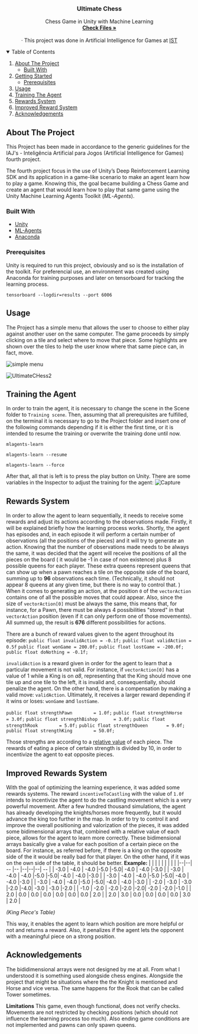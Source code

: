 <!-- PROJECT LOGO -->
<br />
<p align="center">
  <h3 align="center">Ultimate Chess</h3>

  <p align="center">
    Chess Game in Unity with Machine Learning
    <br />
    <a href="https://github.com/rufimelo99/UltimateChess"><strong>Check Files »</strong></a>
    <br />
    <br />
    · This project was done in Artificial Intelligence for Games at 
    <a href="https://tecnico.ulisboa.pt/en/">IST</a>
  </p>
</p>

<!-- TABLE OF CONTENTS -->
<details open="open">
  <summary>Table of Contents</summary>
  <ol>
    <li>
      <a href="#about-the-project">About The Project</a>
      <ul>
        <li><a href="#built-with">Built With</a></li>
      </ul>
    </li>
    <li>
      <a href="#getting-started">Getting Started</a>
      <ul>
        <li><a href="#prerequisites">Prerequisites</a></li>
      </ul>
    </li>
    <li><a href="#usage">Usage </a></li>
    <li><a href="#training-the-agent">Training The Agent</a></li>
    <li><a href="#rewards-system">Rewards System</a></li>
    <li><a href="#improved-rewards-system">Improved Reward System</a></li>
    <li><a href="#acknowledgements">Acknowledgements</a></li>
  </ol>
</details>



<!-- ABOUT THE PROJECT -->
## About The Project

This Project has been made in accordance to the generic guidelines for the IAJ's - Inteligência Artificial para Jogos (Artificial Intelligence for Games) fourth project.

The fourth project focus in the use of Unity’s Deep Reinforcement Learning SDK and its application in a game-like scenario to make an agent learn how to play a game. 
Knowing this, the goal became building a Chess Game and create an agent that would learn how to play that same game using the Unity Machine Learning Agents Toolkit (_ML_-_Agents_).

### Built With
* [Unity](https://unity.com)
* [ML-Agents](https://github.com/Unity-Technologies/ml-agents)
* [Anaconda](https://www.anaconda.com)


### Prerequisites

Unity is required to run this project, obviously and so is the installation of the toolkit.
For preferencial use, an environment was created using Anaconda for training purposes and later on tensorboard for tracking the learning process.

`tensorboard --logdir=results --port 6006`

<!-- USAGE EXAMPLES -->
## Usage
The Project has a simple menu that allows the user to choose to either play against another user on the same computer. The game proceeds by simply clicking on a tile and select where to move that piece. Some highlights are shown over the tiles to help the user know where that same piece can, in fact, move.

![simple menu](https://user-images.githubusercontent.com/44201826/103315976-07309c80-4a1f-11eb-99cf-dfe677c6378e.PNG)

![UltimateCHess2](https://user-images.githubusercontent.com/44201826/102122430-5e3e4b00-3e3d-11eb-9814-3c8ebdeb32f3.PNG)


<!-- USAGE EXAMPLES -->
## Training the Agent

In order to train the agent, it is necessary to change the scene in the Scene folder to `Training scene`.
Then, assuming that all prerequisites are fulfilled, on the terminal it is necessary to go to the Project folder and insert one of the following commands depending if it is either the first time, or it is intended to resume the training or overwrite the training done until now.

`mlagents-learn`

`mlagents-learn --resume`

`mlagents-learn --force`

After that, all that is left is to press the play button on Unity.
There are some variables in the Inspector to adjust the training for the agent:
![Capture](https://user-images.githubusercontent.com/44201826/103316721-44962980-4a21-11eb-9d45-3790bd8b12bf.PNG)


<!-- USAGE EXAMPLES -->
## Rewards System
In order to allow the agent to learn sequentially, it needs to receive some rewards and adjust its actions according to the observations made.
Firstly, it will be explained briefly how the learning process works.
Shortly, the agent has episodes and, in each episode it will perform a certain number of observations (all the positions of the pieces) and it will try to generate an action.
Knowing that the number of observations made needs to be always the same, it was decided that the agent will receive the positions of all the pieces on the board ( it would be -1 in case of non existence) plus 8 possible queens for each player. These extra queens represent queens that can show up when a pawn reaches a tile on the opposite side of the board, summing up to **96** observations each time. (Technically, it should not appear 8 queens at any given time, but there is no way to control that. )
When it comes to generating an action, at the position `0` of the `vectorAction` contains one of all the possible moves that could appear.
Also, since the size of `vectorAction[0]` must be always the same, this means that, for instance, for a Pawn, there must be always 4 possibilities "stored" in that `vectorAction` position (even if it can only perform one of those movements). All summed up, the result is **676** different possibilities for actions.

There are a bunch of reward values given to the agent throughout its episode:
`public float invalidAction = -0.1f;`
`public float validAction = 0.5f`
`public float wonGame = 200.0f;`
`public float lostGame = -200.0f;`
`public float doNothing = -0.1f;`

`invalidAction` is a reward given in order for the agent to learn that a particular movement is not valid. For instance, if `vectorAction[0]` has a value of 1 while a King is on *a8*, representing that the King should move one tile up and one tile to the left, it is invalid and, consequentially, should penalize the agent. On the other hand, there is a compensation by making a valid move: `validAction`. 
Ultimately, it receives a larger reward depending if it wins or loses:
`wonGame` and `lostGame`.


`public float strengthPawn        = 1.0f;`
`public float strengthHorse       = 3.0f;`
`public float strengthBishop      = 3.0f;`
`public float strengthRook        = 5.0f;`
`public float strengthQueen       = 9.0f;`
`public float strengthKing        = 50.0f;`

Those strengths are according to a [relative value](https://en.wikipedia.org/wiki/Chess_piece_relative_value) of each piece. The rewards of eating a piece of certain strength is divided by 10, in order to incentivize the agent to eat opposite pieces.

<!-- USAGE EXAMPLES -->
## Improved Rewards System
With the goal of optimizing the learning experience, it was added some rewards systems.
The reward `incentiveToCastling` with the value of `1.0f` intends to incentivize the agent to do the castling movement which is a very powerful movement.
After a few hundred thousand simulations, the agent has already developing the knights/horses more frequently, but it would advance the king too further in the map. In order to try to control it and improve the overall positioning and valorization of the pieces, it was added some bidimensional arrays that, combined with a relative value of each piece, allows for the agent to learn more correctly. 
These bidimensional arrays basically give a value for each position of a certain piece on the board.  For instance, as referred before, if there is a king on the opposite side of the it would be really bad for that player. On the other hand, if it was on the own side of the table, it should be better. 
**Example:**
| |  |  |  |	|  |  |  |
|--|--| -- |--  |--|--|--| -- |
| -3.0 | -4.0 | -4.0 |-5.0  |-5.0| -4.0 | -4.0 |-3.0  |
| -3.0 | -4.0 | -4.0 |-5.0  |-5.0| -4.0 | -4.0 |-3.0  |
| -3.0 | -4.0 | -4.0 |-5.0  |-5.0| -4.0 | -4.0 |-3.0  |
| -3.0 | -4.0 | -4.0 |-5.0  |-5.0| -4.0 | -4.0 |-3.0  |
| -2.0 | -3.0 | -3.0 |-2.0  |-4.0| -3.0 | -3.0 |-2.0  |
| -1.0 | -2.0 | -2.0 |-2.0  |-2.0| -2.0 | -2.0 |-1.0  |
| 2.0 | 0.0 |  0.0 |  0.0 |  0.0 |  0.0 |  0.0 |  2.0 | 
| 2.0 | 3.0 |  0.0 |  0.0 |  0.0 |  0.0 |  3.0 |  2.0 | 


*(King Piece's Table)* 

This way, it enables the agent to learn which position are more helpful or not and returns a reward. Also, it penalizes if the agent lets the opponent with a meaningful piece on a strong position.


<!-- ACKNOWLEDGEMENTS -->
## Acknowledgements

The bididimensional arrays were not designed by me at all. From what I understood it is something used alongside chess engines.
Alongside the project that might be situations where the the Knight is mentioned and Horse and vice versa. The same happens for the Rook that can be called Tower sometimes.

**Limitations**
This game, even though functional, does not verify checks. Movements are not restricted by checking positions (which should not influence the learning process too much). Also ending game conditions are not implemented and pawns can only spawn queens.
